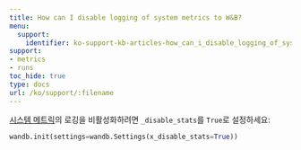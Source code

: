 ```yaml
---
title: How can I disable logging of system metrics to W&B?
menu:
  support:
    identifier: ko-support-kb-articles-how_can_i_disable_logging_of_system_metrics_to_wb
support:
- metrics
- runs
toc_hide: true
type: docs
url: /ko/support/:filename
---
```


[시스템 메트릭](/ref/system-metrics)의 로깅을 비활성화하려면 `_disable_stats`를 `True`로 설정하세요:

```python
wandb.init(settings=wandb.Settings(x_disable_stats=True))
```